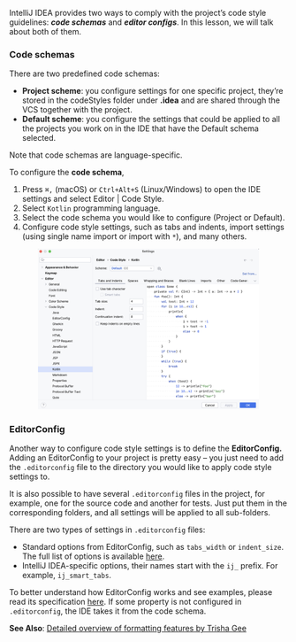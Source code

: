 IntelliJ IDEA provides two ways to comply with the project’s code style guidelines:
**_code schemas_** and **_editor configs_**.
In this lesson, we will talk about both of them.

### Code schemas

There are two predefined code schemas:

- **Project scheme**: you configure settings for one specific project, they’re stored in the codeStyles folder
  under **.idea** and are shared through the VCS together with the project.
- **Default scheme**: you configure the settings that could be applied to all the projects you work on in the IDE that have the Default
  schema selected.

Note that code schemas are language-specific.

To configure the **code schema**,
1. Press `⌘,` (macOS) or `Ctrl+Alt+S` (Linux/Windows) to open the IDE settings and select Editor | Code Style.
2. Select `Kotlin` programming language.
3. Select the code schema you would like to configure (Project or Default).
4. Configure code style settings, such as tabs and indents, import settings (using single name import or import with `*`), and many others.

<p align="center">
    <img src="../../../util/src/main/resources/images/CodeStyleAndFormatting/CodeSchemasAndEditorConfig/code_style.png" alt="Code Style" width="400"/>
</p>

### EditorConfig

Another way to configure code style settings is to define the **EditorConfig.**
Adding an EditorConfig to your project is pretty easy – you just need to add the `.editorconfig` file to the directory you
would like to apply code style settings to.

It is also possible to have several `.editorconfig` files in the project,
for example, one for the source code and another for tests. Just put them in the corresponding folders, and all settings
will be applied to all sub-folders.

There are two types of settings in `.editorconfig` files:
- Standard options from EditorConfig, such as `tabs_width` or `indent_size`. The full list of options
is available [here](https://github.com/editorconfig/editorconfig/wiki/EditorConfig-Properties).
- IntelliJ IDEA-specific options, their names start with the `ij_` prefix. For example, `ij_smart_tabs`.

To better understand how EditorConfig works and see examples, please read its
specification [here](https://spec.editorconfig.org/).
If some property is not configured in `.editorconfig`, the IDE takes it from the code schema.

**See Also**: [Detailed overview of formatting features by Trisha Gee](https://blog.jetbrains.com/idea/2020/06/code-formatting/)

